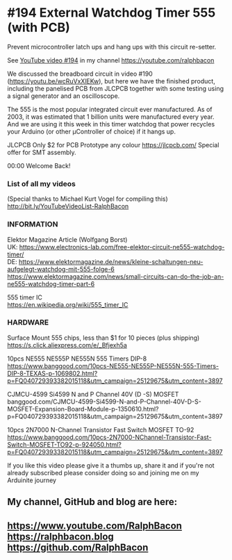 # #194 External Watchdog Timer 555 (with PCB)
Prevent microcontroller latch ups and hang ups with this circuit re-setter.

[YouTube video #194]: https://youtu.be/WpihLPvY9Ac

See [YouTube video #194] in my channel https://youtube.com/ralphbacon  

We discussed the breadboard circuit in video #190 (https://youtu.be/wcRuVxXlEKw), but here we have the finished product, including the panelised PCB from JLCPCB together with some testing using a signal generator and an oscilloscope.

The 555 is the most popular integrated circuit ever manufactured. As of 2003, it was estimated that 1 billion units were manufactured every year. And we are using it this week in this timer watchdog that power recycles your Arduino (or other µController of choice) if it hangs up.

JLCPCB Only $2 for PCB Prototype any colour https://jlcpcb.com/
Special offer for SMT assembly.

00:00 Welcome Back!  


### List of all my videos
(Special thanks to Michael Kurt Vogel for compiling this)  
http://bit.ly/YouTubeVideoList-RalphBacon  

### INFORMATION

Elektor Magazine Article (Wolfgang Borst)  
UK: https://www.electronics-lab.com/free-elektor-circuit-ne555-watchdog-timer/  
DE: https://www.elektormagazine.de/news/kleine-schaltungen-neu-aufgelegt-watchdog-mit-555-folge-6  
https://www.elektormagazine.com/news/small-circuits-can-do-the-job-an-ne555-watchdog-timer-part-6  

555 timer IC  
https://en.wikipedia.org/wiki/555_timer_IC  

### HARDWARE
Surface Mount 555 chips, less than $1 for 10 pieces (plus shipping)  
https://s.click.aliexpress.com/e/_Bfjexh5a

10pcs NE555 NE555P NE555N 555 Timers DIP-8  
https://www.banggood.com/10pcs-NE555-NE555P-NE555N-555-Timers-DIP-8-TEXAS-p-1069802.html?p=FQ040729393382015118&utm_campaign=25129675&utm_content=3897

CJMCU-4599 Si4599 N and P Channel 40V (D -S) MOSFET  
banggood.com/CJMCU-4599-Si4599-N-and-P-Channel-40V-D-S-MOSFET-Expansion-Board-Module-p-1350610.html?p=FQ040729393382015118&utm_campaign=25129675&utm_content=3897

10pcs 2N7000 N-Channel Transistor Fast Switch MOSFET TO-92  
https://www.banggood.com/10pcs-2N7000-NChannel-Transistor-Fast-Switch-MOSFET-TO92-p-924050.html?p=FQ040729393382015118&utm_campaign=25129675&utm_content=3897

If you like this video please give it a thumbs up, share it and if you're not already subscribed please consider doing so and joining me on my Arduinite journey  

My channel, GitHub and blog are here:  
------------------------------------------------------------------  
https://www.youtube.com/RalphBacon  
https://ralphbacon.blog  
https://github.com/RalphBacon  
------------------------------------------------------------------

